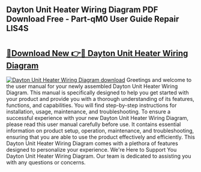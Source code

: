 ## Dayton Unit Heater Wiring Diagram PDF Download Free - Part-qM0 User Guide Repair LlS4S

# <h2><a href="http://dfmpaaq.blite.top/?on=Dayton+Unit+Heater+Wiring+Diagram">🔗Download New 👉🔴 Dayton Unit Heater Wiring Diagram</a></h2>

[![Dayton Unit Heater Wiring Diagram download](https://i.imgur.com/lujVjoI.png)](http://dfmpaaq.blite.top/?on=Dayton+Unit+Heater+Wiring+Diagram)
Greetings and welcome to the user manual for your newly assembled Dayton Unit Heater Wiring Diagram. This manual is specifically designed to help you get started with your product and provide you with a thorough understanding of its features, functions, and capabilities. You will find step-by-step instructions for installation, usage, maintenance, and troubleshooting. To ensure a successful experience with your new Dayton Unit Heater Wiring Diagram, please read this user manual carefully before use. It contains essential information on product setup, operation, maintenance, and troubleshooting, ensuring that you are able to use the product effectively and efficiently. This Dayton Unit Heater Wiring Diagram comes with a plethora of features designed to personalize your experience. We're Here to Support You Dayton Unit Heater Wiring Diagram. Our team is dedicated to assisting you with any questions or concerns.

